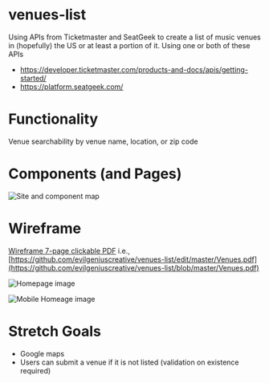 # venues-list
Using APIs from Ticketmaster and SeatGeek to create a list of music venues in (hopefully) the US or at least a portion of it. 
Using one or both of these APIs

- https://developer.ticketmaster.com/products-and-docs/apis/getting-started/
- https://platform.seatgeek.com/

# Functionality

Venue searchability by venue name, location, or zip code

# Components (and Pages)

![Site and component map](https://github.com/evilgeniuscreative/venues-list/blob/master/Site%20and%20component%20map.png "Site and component map")

# Wireframe

[Wireframe 7-page clickable PDF](https://github.com/evilgeniuscreative/venues-list/blob/master/Venues.pdf) i.e., [https://github.com/evilgeniuscreative/venues-list/edit/master/Venues.pdf](https://github.com/evilgeniuscreative/venues-list/blob/master/Venues.pdf)

![Homepage image](https://github.com/evilgeniuscreative/venues-list/blob/master/Homepage.png "Homepage image")

![Mobile Homeage image](https://github.com/evilgeniuscreative/venues-list/blob/master/Mobile%20Homepage.png "Mobile Homepage image")

# Stretch Goals
- Google maps
- Users can submit a venue if it is not listed (validation on existence required)

